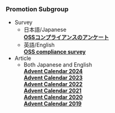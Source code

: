 ### Promotion Subgroup

- Survey  
  - 日本語/Japanese  
**[OSSコンプライアンスのアンケート](https://openchain-project.github.io/OpenChain-JWG/subgroups/promotion/survey-20200618)**  
  - 英語/English  
**[OSS compliance survey](https://openchain-project.github.io/OpenChain-JWG/subgroups/promotion/survey-20200618_en)**  
- Article  
  - Both Japanese and English  
**[Advent Calendar 2024](https://qiita.com/advent-calendar/2024/openchainjapanwg)**  
**[Advent Calendar 2023](https://qiita.com/advent-calendar/2023/openchainjapanwg)**  
**[Advent Calendar 2022](https://qiita.com/advent-calendar/2022/openchainjapanwg)**  
**[Advent Calendar 2021](https://qiita.com/advent-calendar/2021/openchainjapanwg)**  
**[Advent Calendar 2020](https://qiita.com/advent-calendar/2020/openchainjapanwg)**  
**[Advent Calendar 2019](https://qiita.com/advent-calendar/2019/openchainjapanwg)**  
